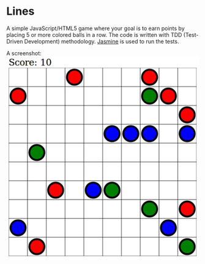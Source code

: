 # Lines

A simple JavaScript/HTML5 game where your goal is to earn points by placing 5 or more colored balls in a row. The code is written with TDD (Test-Driven Development) methodology. [Jasmine](http://jasmine.github.io/) is used to run the tests.

A screenshot:  
![Screenshot of the Lines game](screenshot.jpg)
